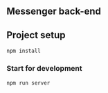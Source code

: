 ## Messenger back-end

## Project setup

```
npm install
```

### Start for development

```
npm run server
```
